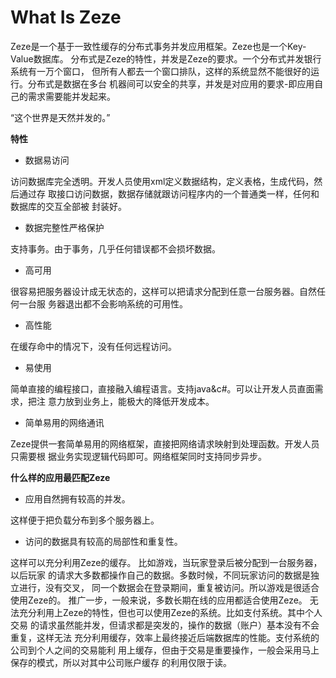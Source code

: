 # What Is Zeze

Zeze是一个基于一致性缓存的分布式事务并发应用框架。Zeze也是一个Key-Value数据库。
分布式是Zeze的特性，并发是Zeze的要求。一个分布式并发银行系统有一万个窗口，
但所有人都去一个窗口排队，这样的系统显然不能很好的运行。分布式是数据在多台
机器间可以安全的共享，并发是对应用的要求-即应用自己的需求需要能并发起来。

“这个世界是天然并发的。”

<b> 特性 </b>

* 数据易访问

访问数据库完全透明。开发人员使用xml定义数据结构，定义表格，生成代码，然后通过存
取接口访问数据，数据存储就跟访问程序内的一个普通类一样，任何和数据库的交互全部被
封装好。

* 数据完整性严格保护

支持事务。由于事务，几乎任何错误都不会损坏数据。

* 高可用

很容易把服务器设计成无状态的，这样可以把请求分配到任意一台服务器。自然任何一台服
务器退出都不会影响系统的可用性。

* 高性能

在缓存命中的情况下，没有任何远程访问。

* 易使用

简单直接的编程接口，直接融入编程语言。支持java&amp;c#。可以让开发人员直面需求，把注
意力放到业务上，能极大的降低开发成本。

* 简单易用的网络通讯

Zeze提供一套简单易用的网络框架，直接把网络请求映射到处理函数。开发人员只需要根
据业务实现逻辑代码即可。网络框架同时支持同步异步。

<b>什么样的应用最匹配Zeze</b>

* 应用自然拥有较高的并发。

这样便于把负载分布到多个服务器上。

* 访问的数据具有较高的局部性和重复性。

这样可以充分利用Zeze的缓存。 比如游戏，当玩家登录后被分配到一台服务器，以后玩家
的请求大多数都操作自己的数据。多数时候，不同玩家访问的数据是独立进行，没有交叉，
同一个数据会在登录期间，重复被访问。所以游戏是很适合使用Zeze的。
推广一步，一般来说，多数长期在线的应用都适合使用Zeze。
无法充分利用上Zeze的特性，但也可以使用Zeze的系统。比如支付系统。其中个人交易
的请求虽然能并发，但请求都是突发的，操作的数据（账户）基本没有不会重复，这样无法
充分利用缓存，效率上最终接近后端数据库的性能。支付系统的公司到个人之间的交易能利
用上缓存，但由于交易是重要操作，一般会采用马上保存的模式，所以对其中公司账户缓存
的利用仅限于读。
